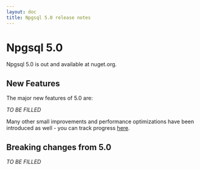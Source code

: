 ```yaml
---
layout: doc
title: Npgsql 5.0 release notes
---
```


# Npgsql 5.0

Npgsql 5.0 is out and available at nuget.org.

## New Features

The major new features of 5.0 are:

*TO BE FILLED*

Many other small improvements and performance optimizations have been introduced as well - you can track progress [here](https://github.com/npgsql/npgsql/issues?utf8=%E2%9C%93&q=milestone%3A5.0.0).

## Breaking changes from 5.0

*TO BE FILLED*